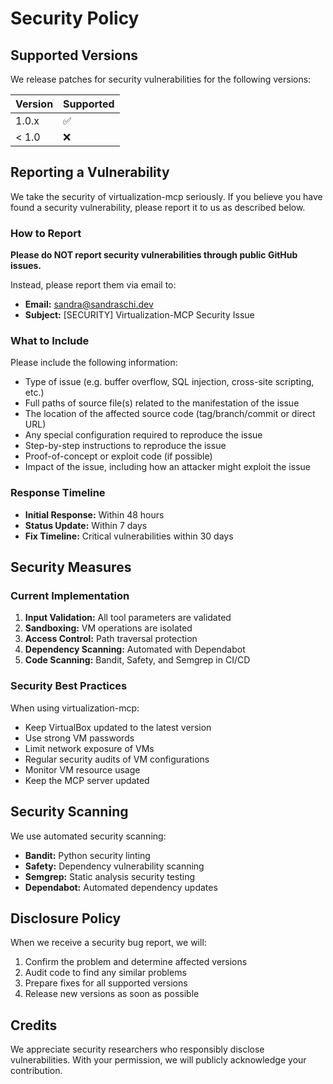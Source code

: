 # Security Policy

## Supported Versions

We release patches for security vulnerabilities for the following versions:

| Version | Supported          |
| ------- | ------------------ |
| 1.0.x   | :white_check_mark: |
| < 1.0   | :x:                |

## Reporting a Vulnerability

We take the security of virtualization-mcp seriously. If you believe you have found a security vulnerability, please report it to us as described below.

### How to Report

**Please do NOT report security vulnerabilities through public GitHub issues.**

Instead, please report them via email to:
- **Email:** sandra@sandraschi.dev
- **Subject:** [SECURITY] Virtualization-MCP Security Issue

### What to Include

Please include the following information:
- Type of issue (e.g. buffer overflow, SQL injection, cross-site scripting, etc.)
- Full paths of source file(s) related to the manifestation of the issue
- The location of the affected source code (tag/branch/commit or direct URL)
- Any special configuration required to reproduce the issue
- Step-by-step instructions to reproduce the issue
- Proof-of-concept or exploit code (if possible)
- Impact of the issue, including how an attacker might exploit the issue

### Response Timeline

- **Initial Response:** Within 48 hours
- **Status Update:** Within 7 days
- **Fix Timeline:** Critical vulnerabilities within 30 days

## Security Measures

### Current Implementation

1. **Input Validation:** All tool parameters are validated
2. **Sandboxing:** VM operations are isolated
3. **Access Control:** Path traversal protection
4. **Dependency Scanning:** Automated with Dependabot
5. **Code Scanning:** Bandit, Safety, and Semgrep in CI/CD

### Security Best Practices

When using virtualization-mcp:
- Keep VirtualBox updated to the latest version
- Use strong VM passwords
- Limit network exposure of VMs
- Regular security audits of VM configurations
- Monitor VM resource usage
- Keep the MCP server updated

## Security Scanning

We use automated security scanning:
- **Bandit:** Python security linting
- **Safety:** Dependency vulnerability scanning  
- **Semgrep:** Static analysis security testing
- **Dependabot:** Automated dependency updates

## Disclosure Policy

When we receive a security bug report, we will:

1. Confirm the problem and determine affected versions
2. Audit code to find any similar problems
3. Prepare fixes for all supported versions
4. Release new versions as soon as possible

## Credits

We appreciate security researchers who responsibly disclose vulnerabilities. With your permission, we will publicly acknowledge your contribution.
